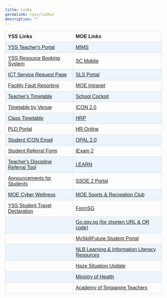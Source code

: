```yaml
---
title: Links
permalink: /yss/links/
description: ""
---
```

<style>
table {
  font-family: arial, sans-serif;
  border-collapse: collapse;
  width: 100%;
}

td, th {
  border: 1px solid #dddddd;
  text-align: left;
  padding: 8px;
}

tr:nth-child(even) {
  background-color: #EBF5FB;
}
</style>

<table>
  <tbody><tr>
    <th>YSS Links</th>
   <th>MOE Links</th>
   </tr>
  <tr>
		<td><a href="https://sites.google.com/moe.edu.sg/yss-teachers/teachers">YSS Teacher's Portal</a></td>
    <td><a href="https://idp.mims.moe.gov.sg/nidp/app/login">MIMS</a></td>
  </tr>
  <tr>
    <td><a href="https://rbs.avero-tech.com/">YSS Resource Booking System</a></td>
    <td><a href="https://scmobile.moe.edu.sg/login">SC Mobile</a></td> 
  </tr>
  <tr>
    <td><a href="https://docs.google.com/forms/d/e/1FAIpQLSeQdaUI35ybm2E5qBBW9xt5UaJvYVnPruYeL1g0Ap9DkuzggA/viewform">ICT Service Request Page</a></td>
    <td><a href="https://vle.learning.moe.edu.sg/login">SLS Portal</a></td>    
  </tr>
  <tr>
    <td><a href="https://docs.google.com/forms/d/e/1FAIpQLSd52mydVEfx2QhCPHOXRD-yRCEafEGhia4KYrlwbvMtkA84Cw/viewform">Facility Fault Reporting</a></td>
    <td><a href="https://intranet.moe.gov.sg/">MOE Intranet</a></td>  
  </tr>
  <tr>
    <td><a href="/files/Timetables/Teachers%20Timetable/teachertimetablesem2_2023-v2.pdf">Teacher's Timetable</a></td>
   <td><a href="https://schoolcockpit.moe.gov.sg">School Cockpit</a></td>
  </tr>
  <tr>
    <td><a href="/files/Timetables/VenueTT/venuessem2tt-v1.pdf">Timetable by Venue</a></td>
    <td><a href="https://icon.moe.edu.sg/home">ICON 2.0</a></td>  
  </tr>
	<tr>
    <td><a href="/students/timetable/">Class Timetable</a></td>
    <td><a href="https://www.hrp.gov.sg">HRP</a></td>
  </tr>
		<tr>
    <td><a href="/parents/pdlp/">PLD Portal</a></td>
    <td><a href="http://intranet.moe.gov.sg/hronline/Pages/Home.aspx">HR Online</a></td>
  </tr>
			<tr>
    <td><a href="https://workspace.google.com/dashboard">Student ICON Email</a></td>
    <td><a href="https://www.opal2.moe.edu.sg/app/learner">OPAL 2.0 </a></td>
  </tr>
		<tr>
    <td><a href="https://forms.gle/9wJdoyP5tusj8sCD9">Student Referral Form</a></td>
    <td><a href="https://iexams.seab.gov.sg/login">iExam 2</a></td>
  </tr>
	<tr>
    <td><a href="https://forms.gle/h1LCqd5BAWhcsMaG7">Teacher's Discipline Referral Tool</a></td>
    <td><a href="https://learn.gov.sg/">LEARN</a></td>
  </tr>
	<tr>
    <td><a href="/students/announcements/">Announcements for Students</a></td>
    <td><a href="https://ssoe2.moe.edu.sg/sp">SSOE 2 Portal</a></td>
  </tr>
	<tr>
		<td><a href="https://www.moe.gov.sg/education-in-sg/our-programmes/cyber-wellness">MOE Cyber Wellness</a></td>
    <td><a href="https://www.mesrc.net">MOE Sports &amp; Recreation Club</a></td>
  </tr>
	<tr>
    <td><a href="/travel-declaration/">YSS Student Travel Declaration</a></td>
    <td><a href="https://form.gov.sg">FormSG</a></td>
  </tr>
	<tr>
    <td></td>
    <td><a href="https://go.gov.sg">Go.gov.sg (for shorten URL &amp; QR code)</a></td>
	 </tr>
		<tr>
    <td></td>
    <td><a href="https://www.myskillsfuture.gov.sg/content/student/en/secondary.html">MySkillFuture Student Portal</a></td>
	 </tr>
	<tr>
    <td></td>
    <td><a href="https://sure.nlb.gov.sg">NLB Learning &amp; Information Literacy Resources</a></td>
	 </tr>
	<tr>
    <td></td>
    <td><a href="https://www.haze.gov.sg">Haze Situation Update</a></td>
	 </tr>
		<tr>
    <td></td>
    <td><a href="https://www.moh.gov.sg">Ministry of Health</a></td>
	 </tr>
					<tr>
    <td></td>
    <td><a href="https://academyofsingaporeteachers.moe.edu.sg">Academy of Singapore Teachers</a></td>
  </tr>
		
</tbody></table>